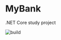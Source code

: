 # MyBank
.NET Core study project

![build](https://github.com/renanliberato/MyBank/actions/workflows/dotnet.yml/badge.svg)
